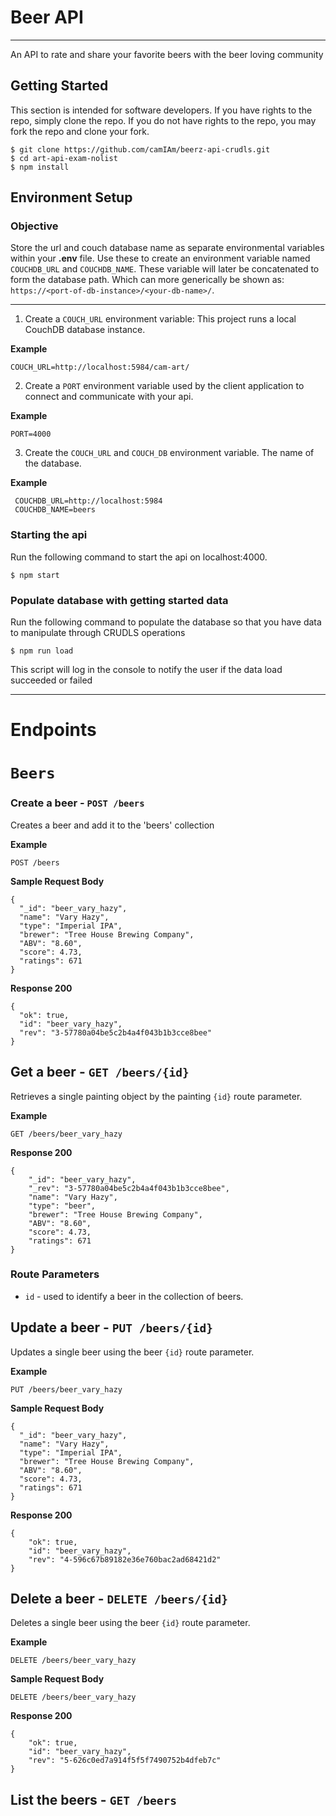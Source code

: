 # Beer API
---
An API to rate and share your favorite beers with the beer loving community

## Getting Started

This section is intended for software developers.  If you have rights to the repo, simply clone the repo.  If you do not have rights to the repo, you may fork the repo and clone your fork.  

```
$ git clone https://github.com/camIAm/beerz-api-crudls.git
$ cd art-api-exam-nolist
$ npm install
```
## Environment Setup
### Objective
 Store the url and couch database name as separate environmental variables within your **.env** file.  Use these to create an environment variable named `COUCHDB_URL` and `COUCHDB_NAME`. These variable will later be concatenated to form the database path.
 Which can more generically be shown as:
`https://<port-of-db-instance>/<your-db-name>/`.

 ---
1. Create a `COUCH_URL` environment variable: This project runs a local CouchDB database instance.  

  **Example**
  ```
  COUCH_URL=http://localhost:5984/cam-art/
  ```

2.  Create a `PORT` environment variable used by the client application to connect and communicate with your api.

  **Example**

  ```
  PORT=4000
  ```

3. Create the `COUCH_URL` and  `COUCH_DB` environment variable.  The name of the database.

  **Example**
  ```
   COUCHDB_URL=http://localhost:5984
   COUCHDB_NAME=beers
  ```

  ### Starting the api

  Run the following command to start the api on localhost:4000.

  ```
  $ npm start
  ```

  ### Populate database with getting started data
  Run the following command to populate the database so that you have data to manipulate through CRUDLS operations
  ```
  $ npm run load
  ```
  This script will log in the console to notify the user if the data load succeeded or failed

***
  # Endpoints

  # `Beers`

  ### Create a beer - `POST /beers`

  Creates a beer and add it to the 'beers' collection

  **Example**

  ```
  POST /beers
  ```

  **Sample Request Body**
  ```
  {
    "_id": "beer_vary_hazy",
    "name": "Vary Hazy",
    "type": "Imperial IPA",
    "brewer": "Tree House Brewing Company",
    "ABV": "8.60",
    "score": 4.73,
    "ratings": 671
  }
  ```

  **Response 200**

  ```
  {
    "ok": true,
    "id": "beer_vary_hazy",
    "rev": "3-57780a04be5c2b4a4f043b1b3cce8bee"
}
  ```

  ## Get a beer - `GET /beers/{id}`

Retrieves a single painting object by the painting `{id}` route parameter.  

**Example**

```
GET /beers/beer_vary_hazy
```

**Response 200**

```
{
    "_id": "beer_vary_hazy",
    "_rev": "3-57780a04be5c2b4a4f043b1b3cce8bee",
    "name": "Vary Hazy",
    "type": "beer",
    "brewer": "Tree House Brewing Company",
    "ABV": "8.60",
    "score": 4.73,
    "ratings": 671
}
```

### Route Parameters

  - `id` - used to identify a beer in the collection of beers.

## Update a beer - `PUT /beers/{id}`

Updates a single beer using the beer `{id}` route parameter.

**Example**

```
PUT /beers/beer_vary_hazy
```

**Sample Request Body**
```
{
  "_id": "beer_vary_hazy",
  "name": "Vary Hazy",
  "type": "Imperial IPA",
  "brewer": "Tree House Brewing Company",
  "ABV": "8.60",
  "score": 4.73,
  "ratings": 671
}
```
**Response 200**

```
{
    "ok": true,
    "id": "beer_vary_hazy",
    "rev": "4-596c67b89182e36e760bac2ad68421d2"
}
```

## Delete a beer - `DELETE /beers/{id}`

Deletes a single beer using the beer `{id}` route parameter.

**Example**

```
DELETE /beers/beer_vary_hazy
```

**Sample Request Body**
```
DELETE /beers/beer_vary_hazy
```
**Response 200**

```
{
    "ok": true,
    "id": "beer_vary_hazy",
    "rev": "5-626c0ed7a914f5f5f7490752b4dfeb7c"
}
```



## List the beers - `GET /beers`
